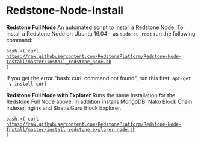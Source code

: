 # Redstone-Node-Install
**Redstone Full Node**
An automated script to install a Redstone Node. To install a Redstone Node on Ubuntu 16.04 - as <code>sudo su root</code> run the following command:

<code>bash <( curl https://raw.githubusercontent.com/RedstonePlatform/Redstone-Node-Install/master/install_redstone_node.sh )</code>

If you get the error "bash: curl: command not found", run this first: <code>apt-get -y install curl</code>

**Redstone Full Node with Explorer**
Runs the same installation for the Redstone Full Node above.  In addition installs MongoDB, Nako Block Chain Indexer, nginx and Stratis.Guru Block Explorer.

<code>bash <( curl https://raw.githubusercontent.com/RedstonePlatform/Redstone-Node-Install/master/install_redstone_explorer_node.sh )</code>

